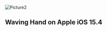 ![Picture2](https://user-images.githubusercontent.com/65054637/173422372-e0760905-982e-4c46-bece-bc7ecaeed3a1.png)


## Waving Hand on Apple iOS 15.4
